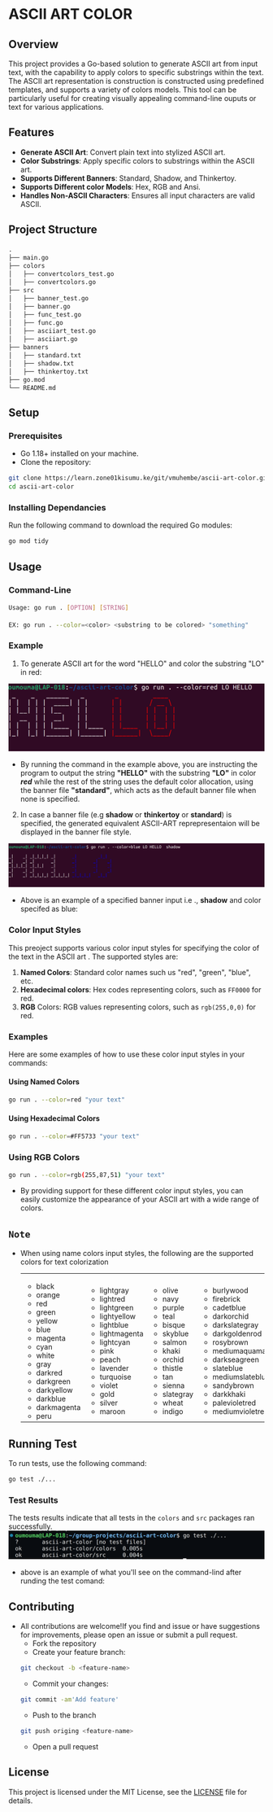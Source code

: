 # ASCII ART COLOR
## Overview

This project provides a Go-based solution to generate ASCII art from input text, with the capability to apply colors to specific substrings within the text. The ASCII art representation is construction is constructed using predefined templates, and supports a variety of colors models. This tool can be particularly useful for creating visually appealing command-line ouputs or text for various applications.

## Features

- **Generate ASCII Art**: Convert plain text into stylized ASCII art.
- **Color Substrings**: Apply specific colors to substrings within the ASCII art.
- **Supports Different Banners**: Standard, Shadow, and Thinkertoy.
- **Supports Different color Models**: Hex, RGB and Ansi.
- **Handles Non-ASCII Characters**: Ensures all input characters are valid ASCII.

## Project Structure
```
.
├── main.go
├── colors
│   ├── convertcolors_test.go
│   ├── convertcolors.go
├── src
│   ├── banner_test.go
│   ├── banner.go
│   ├── func_test.go
│   ├── func.go
│   ├── asciiart_test.go
│   ├── asciiart.go
├── banners
│   ├── standard.txt
│   ├── shadow.txt
│   ├── thinkertoy.txt
├── go.mod
└── README.md
```

## Setup

### Prerequisites
- Go 1.18+ installed on your machine.
- Clone the repository:
```bash
git clone https://learn.zone01kisumu.ke/git/vmuhembe/ascii-art-color.git 
cd ascii-art-color
```
### Installing Dependancies
Run the following command to download the required Go modules:
```bash
go mod tidy
```

## Usage

### Command-Line 
```bash
Usage: go run . [OPTION] [STRING]

EX: go run . --color=<color> <substring to be colored> "something"
```
### Example

1. To generate ASCII art for the word "HELLO" and color the substring "LO" in red:

![Preview of the Generated Colored ASCII-Art](img/example1.png)
- By running the command in the example above, you are instructing the program to output the string **"HELLO"** with the substring **"LO"** in color ***red*** while the rest of the string uses the default color allocation, using the banner file **"standard"**, which acts as the default banner file when none is specified.
2. In case a banner file (e.g **shadow** or **thinkertoy** or **standard**) is specified, the generated equivalent ASCII-ART reprepresentaion will be displayed in the banner file style.

![Preview of the Generated Colored ASCII-Art](img/example2.png)

- Above is an example of a specified banner input i.e ., **shadow** and color specifed as blue:

### Color Input Styles
This preoject supports various color input styles for specifying the color of the text in the ASCII art .
The supported styles are:
1. **Named Colors**: Standard color names such us "red", "green", "blue", etc.
2. **Hexadecimal colors**: Hex codes representing colors, such as `FF0000` for red.
3. **RGB** Colors: RGB values representing colors, such as `rgb(255,0,0)` for red.

### Examples
Here are some examples of how to use these color input styles in your commands:

#### Using Named Colors
```sh
go run . --color=red "your text"
```

#### Using Hexadecimal Colors
```sh
go run . --color=#FF5733 "your text"
```
### Using RGB Colors
```sh
go run . --color=rgb(255,87,51) "your text"
```

- By providing support for these different color input styles, you can easily customize the appearance of your ASCII art with a wide range of colors.
## `Note`
- When using name colors input styles, the following are the supported colors for text colorization
    <table>
    <tr>
    <td>
    <ul>
    <li>black </li>   
    <li>orange </li> 
    <li>red         </li>  
    <li>green       </li>   
    <li>yellow      </li>   
    <li>blue        </li>   
    <li>magenta     </li>   
    <li>cyan        </li>   
    <li>white       </li>   
    <li>gray        </li>   
    <li>darkred     </li>   
    <li>darkgreen   </li>   
    <li>darkyellow  </li>   
    <li>darkblue    </li>   
    <li>darkmagenta </li>   
     <li>peru      </li> 
     </ul>
    </td>
    <td>
    <ul>  
    <li>lightgray   </li>   
    <li>lightred    </li> 
    <li>lightgreen  </li>   
    <li>lightyellow </li>   
    <li>lightblue   </li>   
    <li>lightmagenta</li>   
    <li>lightcyan   </li>  
    <li>pink        </li>
    <li>peach       </li>   
    <li>lavender    </li>   
    <li>turquoise   </li>   
    <li>violet      </li>  
    <li>gold        </li>   
    <li>silver      </li>   
    <li>maroon      </li> 
     </ul>
    </td>
    <td>
    <ul>   
    <li>olive       </li>  
    <li>navy         </li>
    <li>purple         </li>
    <li>teal           </li>
    <li>bisque         </li>
    <li>skyblue        </li>
    <li>salmon         </li>
    <li>khaki          </li>
    <li>orchid         </li>
    <li>thistle        </li>
    <li>tan           </li>
    <li>sienna         </li>
    <li>slategray      </li>
    <li>wheat          </li>
    <li>indigo         </li>
     </ul>
    </td>
    <td>
    <ul> 
    <li>burlywood      </li>
    <li>firebrick      </li>
    <li>cadetblue      </li>
    <li>darkorchid    </li>
    <li>darkslategray  </li>
    <li>darkgoldenrod  </li>
    <li>rosybrown </li>
    <li>mediumaquamarine</li>
    <li>darkseagreen   </li>
    <li>slateblue  </li>
    <li>mediumslateblue</li>
    <li>sandybrown     </li>
    <li>darkkhaki      </li>
    <li>palevioletred   </li>
    <li>mediumvioletred </li>    
     </ul>
    </td>
    </tr>
    </table>

## Running Test 
To run tests, use the following command:
```sh
go test ./...
```

### Test Results 
The tests results indicate that all tests in the `colors` and `src` packages ran successfully. 
![Preview of the the results after running the test](img/example3.png)
- above is an example of what you'll see on the command-lind after runding the test comand:

## Contributing
- All contributions are welcome!If you find and issue or have suggestions for improvements, please open an issue or submit a pull request.
  - Fork the repository
  - Create your feature branch:
  ```sh
  git checkout -b <feature-name>
  ```
  - Commit your changes:
  ```sh
  git commit -am'Add feature'
  ```
  - Push to the branch
  ```sh
  git push origing <feature-name>
  ```
  - Open a pull request   

## License
This project is licensed under the MIT License, see the [LICENSE](LICENSE) file for details.
